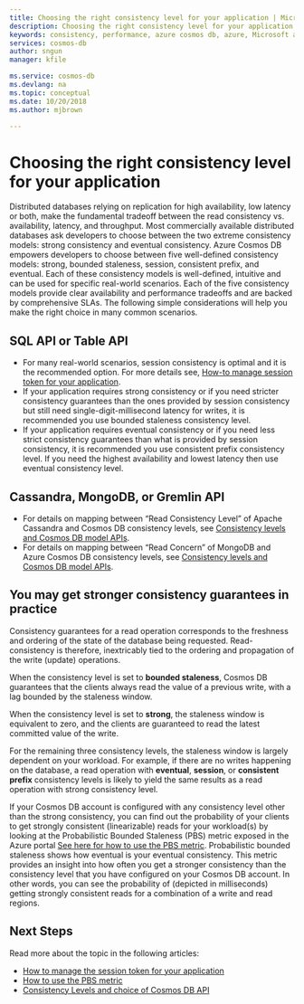 ```yaml
---
title: Choosing the right consistency level for your application | Microsoft Docs
description: Choosing the right consistency level for your application in Azure Cosmos DB.
keywords: consistency, performance, azure cosmos db, azure, Microsoft azure
services: cosmos-db
author: sngun
manager: kfile

ms.service: cosmos-db
ms.devlang: na
ms.topic: conceptual
ms.date: 10/20/2018
ms.author: mjbrown

---
```


# Choosing the right consistency level for your application

Distributed databases relying on replication for high availability, low latency or both, make the fundamental tradeoff between the read consistency vs. availability, latency, and throughput. Most commercially available distributed databases ask developers to choose between the two extreme consistency models: strong consistency and eventual consistency. Azure Cosmos DB empowers developers to choose between five well-defined consistency models: strong, bounded staleness, session, consistent prefix, and eventual. Each of these consistency models is well-defined, intuitive and can be used for specific real-world scenarios. Each of the five consistency models provide clear availability and performance tradeoffs and are backed by comprehensive SLAs. The following simple considerations will help you make the right choice in many common scenarios.

## SQL API or Table API

- For many real-world scenarios, session consistency is optimal and it is the recommended option. For more details see, [How-to manage session token for your application](tbd.md).
- If your application requires strong consistency or if you need stricter consistency guarantees than the ones provided by session consistency but still need single-digit-millisecond latency for writes, it is recommended you use bounded staleness consistency level.  
- If your application requires eventual consistency or if you need less strict consistency guarantees than what is provided by session consistency, it is recommended you use consistent prefix consistency level. If you need the highest availability and lowest latency then use eventual consistency level.

## Cassandra, MongoDB, or Gremlin API

- For details on mapping between “Read Consistency Level” of Apache Cassandra and Cosmos DB consistency levels, see [Consistency levels and Cosmos DB model APIs](consistency-levels-across-model-apis.md#cassandra-mapping).
- For details on mapping between “Read Concern” of MongoDB and Azure Cosmos DB consistency levels, see [Consistency levels and Cosmos DB model APIs](consistency-levels-across-model-apis.md#mongo-mapping).

## You may get stronger consistency guarantees in practice

Consistency guarantees for a read operation corresponds to the freshness and ordering of the state of the database being requested. Read-consistency is therefore, inextricably tied to the ordering and propagation of the write (update) operations.  

When the consistency level is set to **bounded staleness**, Cosmos DB guarantees that the clients always read the value of a previous write, with a lag bounded by the staleness window.

When the consistency level is set to **strong**, the staleness window is equivalent to zero, and the clients are guaranteed to read the latest committed value of the write.

For the remaining three consistency levels, the staleness window is largely dependent on your workload. For example, if there are no writes happening on the database, a read operation with **eventual**, **session**, or **consistent prefix** consistency levels is likely to yield the same results as a read operation with strong consistency level.

If your Cosmos DB account is configured with any consistency level other than the strong consistency, you can find out the probability of your clients to get strongly consistent (linearizable) reads for your workload(s) by looking at the Probabilistic Bounded Staleness (PBS) metric exposed in the Azure portal [See here for how to use the PBS metric](tbd.md). Probabilistic bounded staleness shows how eventual is your eventual consistency. This metric provides an insight into how often you get a stronger consistency than the consistency level that you have configured on your Cosmos DB account. In other words, you can see the probability of (depicted in milliseconds) getting strongly consistent reads for a combination of a write and read regions.

## Next Steps

Read more about the topic in the following articles:

- [How to manage the session token for your application](tbd.md)
- [How to use the PBS metric](tbd.md)
- [Consistency Levels and choice of Cosmos DB API](consistency-levels-across-apis.md)